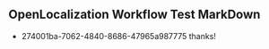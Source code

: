 ## OpenLocalization Workflow Test MarkDown
* 274001ba-7062-4840-8686-47965a987775 thanks!

<!--HONumber=Aug16_HO1-->


